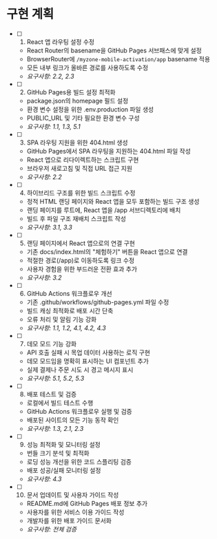 # 구현 계획

- [ ] 1. React 앱 라우팅 설정 수정
  - React Router의 basename을 GitHub Pages 서브패스에 맞게 설정
  - BrowserRouter에 `/myzone-mobile-activation/app` basename 적용
  - 모든 내부 링크가 올바른 경로를 사용하도록 수정
  - _요구사항: 2.2, 2.3_

- [ ] 2. GitHub Pages용 빌드 설정 최적화
  - package.json의 homepage 필드 설정
  - 환경 변수 설정을 위한 .env.production 파일 생성
  - PUBLIC_URL 및 기타 필요한 환경 변수 구성
  - _요구사항: 1.1, 1.3, 5.1_

- [ ] 3. SPA 라우팅 지원을 위한 404.html 생성
  - GitHub Pages에서 SPA 라우팅을 지원하는 404.html 파일 작성
  - React 앱으로 리다이렉트하는 스크립트 구현
  - 브라우저 새로고침 및 직접 URL 접근 지원
  - _요구사항: 2.2_

- [ ] 4. 하이브리드 구조를 위한 빌드 스크립트 수정
  - 정적 HTML 랜딩 페이지와 React 앱을 모두 포함하는 빌드 구조 생성
  - 랜딩 페이지를 루트에, React 앱을 /app 서브디렉토리에 배치
  - 빌드 후 파일 구조 재배치 스크립트 작성
  - _요구사항: 3.1, 3.3_

- [ ] 5. 랜딩 페이지에서 React 앱으로의 연결 구현
  - 기존 docs/index.html의 "체험하기" 버튼을 React 앱으로 연결
  - 적절한 경로(/app)로 이동하도록 링크 수정
  - 사용자 경험을 위한 부드러운 전환 효과 추가
  - _요구사항: 3.2_

- [ ] 6. GitHub Actions 워크플로우 개선
  - 기존 .github/workflows/github-pages.yml 파일 수정
  - 빌드 캐싱 최적화로 배포 시간 단축
  - 오류 처리 및 알림 기능 강화
  - _요구사항: 1.1, 1.2, 4.1, 4.2, 4.3_

- [ ] 7. 데모 모드 기능 강화
  - API 호출 실패 시 목업 데이터 사용하는 로직 구현
  - 데모 모드임을 명확히 표시하는 UI 컴포넌트 추가
  - 실제 결제나 주문 시도 시 경고 메시지 표시
  - _요구사항: 5.1, 5.2, 5.3_

- [ ] 8. 배포 테스트 및 검증
  - 로컬에서 빌드 테스트 수행
  - GitHub Actions 워크플로우 실행 및 검증
  - 배포된 사이트의 모든 기능 동작 확인
  - _요구사항: 1.3, 2.1, 2.3_

- [ ] 9. 성능 최적화 및 모니터링 설정
  - 번들 크기 분석 및 최적화
  - 로딩 성능 개선을 위한 코드 스플리팅 검증
  - 배포 성공/실패 모니터링 설정
  - _요구사항: 4.3_

- [ ] 10. 문서 업데이트 및 사용자 가이드 작성
  - README.md에 GitHub Pages 배포 정보 추가
  - 사용자를 위한 서비스 이용 가이드 작성
  - 개발자를 위한 배포 가이드 문서화
  - _요구사항: 전체 검증_